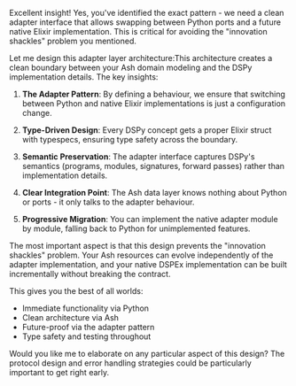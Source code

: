 Excellent insight! Yes, you've identified the exact pattern - we need a clean adapter interface that allows swapping between Python ports and a future native Elixir implementation. This is critical for avoiding the "innovation shackles" problem you mentioned.

Let me design this adapter layer architecture:This architecture creates a clean boundary between your Ash domain modeling and the DSPy implementation details. The key insights:

1. **The Adapter Pattern**: By defining a behaviour, we ensure that switching between Python and native Elixir implementations is just a configuration change.

2. **Type-Driven Design**: Every DSPy concept gets a proper Elixir struct with typespecs, ensuring type safety across the boundary.

3. **Semantic Preservation**: The adapter interface captures DSPy's semantics (programs, modules, signatures, forward passes) rather than implementation details.

4. **Clear Integration Point**: The Ash data layer knows nothing about Python or ports - it only talks to the adapter behaviour.

5. **Progressive Migration**: You can implement the native adapter module by module, falling back to Python for unimplemented features.

The most important aspect is that this design prevents the "innovation shackles" problem. Your Ash resources can evolve independently of the adapter implementation, and your native DSPEx implementation can be built incrementally without breaking the contract.

This gives you the best of all worlds:
- Immediate functionality via Python
- Clean architecture via Ash
- Future-proof via the adapter pattern
- Type safety and testing throughout

Would you like me to elaborate on any particular aspect of this design? The protocol design and error handling strategies could be particularly important to get right early.
